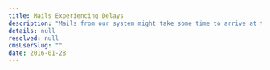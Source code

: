 ```yaml
---
title: Mails Experiencing Delays
description: "Mails from our system might take some time to arrive at the moment since @mandrillapp is experiencing delivery delays."
details: null
resolved: null
cmsUserSlug: ""
date: 2016-01-28 
---
```


